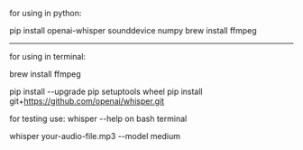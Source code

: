 
for using in python:

pip install openai-whisper sounddevice numpy
brew install ffmpeg

---------------------------------------------------------
for using in terminal:

brew install ffmpeg

pip install --upgrade pip setuptools wheel
pip install git+https://github.com/openai/whisper.git

for testing use: whisper --help on bash terminal

whisper your-audio-file.mp3 --model medium
